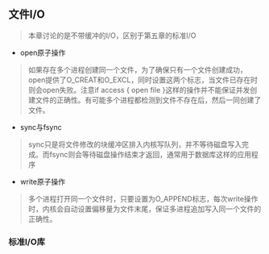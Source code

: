 ## 文件I/O


> 本章讨论的是不带缓冲的I/O，区别于第五章的标准I/O

* open原子操作
> 如果存在多个进程创建同一个文件，为了确保只有一个文件创建成功，open提供了O_CREAT和O_EXCL，同时设置这两个标志，当文件已存在时则会open失败。注意if access {  open file }这样的操作并不能保证并发创建文件的正确性。有可能多个进程都检测到文件不存在后，然后一同创建了文件。

* sync与fsync
> sync只是将文件修改的块缓冲区排入内核写队列，并不等待磁盘写入完成。而fsync则会等待磁盘操作结束才返回，通常用于数据库这样的应用程序

* write原子操作
> 多个进程打开同一个文件时，只要设置为O_APPEND标志，每次write操作时，内核会自动设置偏移量为文件末尾，保证多进程追加写入同一个文件的正确性。

### 标准I/O库 



